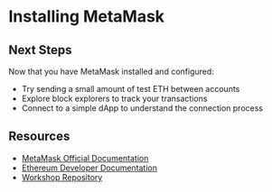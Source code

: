 # Installing MetaMask

## Next Steps

Now that you have MetaMask installed and configured:
- Try sending a small amount of test ETH between accounts
- Explore block explorers to track your transactions
- Connect to a simple dApp to understand the connection process



## Resources

- [MetaMask Official Documentation](https://support.metamask.io)
- [Ethereum Developer Documentation](https://ethereum.org/developers)
- [Workshop Repository](https://github.com/cs-pub-ro/workshop-blockchain-protocols-and-distributed-applications)